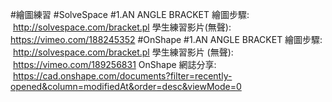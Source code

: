#繪圖練習
#SolveSpace
#1.AN ANGLE BRACKET
繪圖步驟:  http://solvespace.com/bracket.pl
學生練習影片(無聲): https://vimeo.com/188245352
#OnShape
#1.AN ANGLE BRACKET
繪圖步驟:  http://solvespace.com/bracket.pl
學生練習影片 (無聲):  https://vimeo.com/189256831
OnShape 網誌分享:  https://cad.onshape.com/documents?filter=recently-opened&column=modifiedAt&order=desc&viewMode=0
